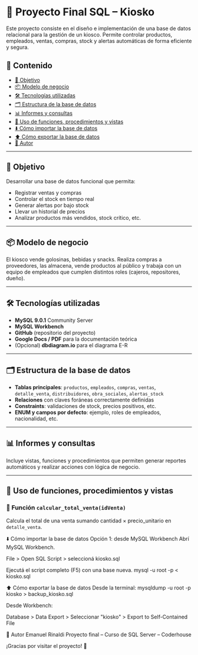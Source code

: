 # 🧃 Proyecto Final SQL – Kiosko

Este proyecto consiste en el diseño e implementación de una base de datos relacional para la gestión de un kiosco. Permite controlar productos, empleados, ventas, compras, stock y alertas automáticas de forma eficiente y segura.

## 📁 Contenido

- [🎯 Objetivo](#-objetivo)
- [📦 Modelo de negocio](#-modelo-de-negocio)
- [🛠️ Tecnologías utilizadas](#-tecnologías-utilizadas)
- [🗂️ Estructura de la base de datos](#-estructura-de-la-base-de-datos)
- [📊 Informes y consultas](#-informes-y-consultas)
- [🔧 Uso de funciones, procedimientos y vistas](#-uso-de-funciones-procedimientos-y-vistas)
- [⬇️ Cómo importar la base de datos](#️-cómo-importar-la-base-de-datos)
- [⬆️ Cómo exportar la base de datos](#️-cómo-exportar-la-base-de-datos)
- [👤 Autor](#-autor)

---

## 🎯 Objetivo

Desarrollar una base de datos funcional que permita:
- Registrar ventas y compras
- Controlar el stock en tiempo real
- Generar alertas por bajo stock
- Llevar un historial de precios
- Analizar productos más vendidos, stock crítico, etc.

---

## 📦 Modelo de negocio

El kiosco vende golosinas, bebidas y snacks. Realiza compras a proveedores, las almacena, vende productos al público y trabaja con un equipo de empleados que cumplen distintos roles (cajeros, repositores, dueño).

---

## 🛠️ Tecnologías utilizadas

- **MySQL 9.0.1** Community Server  
- **MySQL Workbench**  
- **GitHub** (repositorio del proyecto)  
- **Google Docs / PDF** para la documentación teórica  
- (Opcional) **dbdiagram.io** para el diagrama E-R

---

## 🗂️ Estructura de la base de datos

- **Tablas principales**: `productos`, `empleados`, `compras`, `ventas`, `detalle_venta`, `distribuidores`, `obra_sociales`, `alertas_stock`
- **Relaciones** con claves foráneas correctamente definidas
- **Constraints**: validaciones de stock, precios positivos, etc.
- **ENUM y campos por defecto**: ejemplo, roles de empleados, nacionalidad, etc.

---

## 📊 Informes y consultas

Incluye vistas, funciones y procedimientos que permiten generar reportes automáticos y realizar acciones con lógica de negocio.

---

## 🔧 Uso de funciones, procedimientos y vistas

### 📌 Función `calcular_total_venta(idVenta)`
Calcula el total de una venta sumando cantidad × precio_unitario en `detalle_venta`.

⬇️ Cómo importar la base de datos
Opción 1: desde MySQL Workbench
Abrí MySQL Workbench.

File > Open SQL Script > seleccioná kiosko.sql

Ejecutá el script completo (F5) con una base nueva.
mysql -u root -p < kiosko.sql


⬆️ Cómo exportar la base de datos
Desde la terminal:
mysqldump -u root -p kiosko > backup_kiosko.sql


Desde Workbench:

Database > Data Export > Seleccionar "kiosko" > Export to Self-Contained File

👤 Autor
Emanuel Rinaldi
Proyecto final – Curso de SQL Server – Coderhouse

¡Gracias por visitar el proyecto! 🚀


